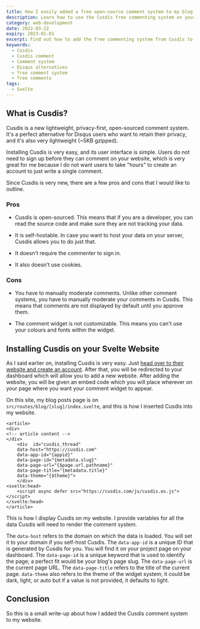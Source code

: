 ```yaml
---
title: How I easily added a free open-source comment system to my blog
description: Learn how to use the Cusdis free commenting system on your website and how I added it to my blog.
category: web-development
date: 2022-03-22
expiry: 2023-01-01
excerpt: Find out how to add the free commenting system from Cusdis to your website.
keywords:
  - Cusdis
  - Cusdis comment
  - Comment system
  - Disqus alternatives
  - free comment system
  - free comments
tags:
  - Svelte
---
```


## What is Cusdis?

Cusdis is a new lightweight, privacy-first, open-sourced comment system. It's a perfect alternative for Disqus users who want to retain their privacy, and it's also very lightweight (~5KB gzipped).

Installing Cusdis is very easy, and its user interface is simple. Users do not need to sign up before they can comment on your website, which is very great for me because I do not want users to take "hours" to create an account to just write a single comment.

Since Cusdis is very new, there are a few pros and cons that I would like to outline.

### Pros

- Cusdis is open-sourced.
  This means that if you are a developer, you can read the source code and make sure they are not tracking your data.

- It is self-hostable.
  In case you want to host your data on your server, Cusdis allows you to do just that.

- It doesn't require the commenter to sign in.

- It also doesn't use cookies.

### Cons

- You have to manually moderate comments.
  Unlike other comment systems, you have to manually moderate your comments in Cusdis. This means that comments are not displayed by default until you approve them.

- The comment widget is not customizable.
  This means you can't use your colours and fonts within the widget.

## Installing Cusdis on your Svelte Website

As I said earlier on, installing Cusdis is very easy. Just [head over to their website and create an account](https://cusdis.com/). After that, you will be redirected to your dashboard which will allow you to add a new website. After adding the website, you will be given an embed code which you will place wherever on your page where you want your comment widget to appear.

On this site, my blog posts page is on `src/routes/blog/[slug]/index.svelte`, and this is how I inserted Cusdis into my website.

```svelte
<article>
<div>
<!-- article content -->
</div>
    <div  id="cusdis_thread"
    data-host="https://cusdis.com"
    data-app-id="{appid}"
    data-page-id="{metadata.slug}"
    data-page-url="{$page.url.pathname}"
    data-page-title="{metadata.title}"
    data-theme="{$theme}">
    </div>
<svelte:head>
    <script async defer src="https://cusdis.com/js/cusdis.es.js"></script>
</svelte:head>
</article>
```

This is how I display Cusdis on my website. I provide variables for all the data Cusdis will need to render the comment system.

The `data-host` refers to the domain on which the data is loaded. You will set it to your domain if you self-host Cusdis. The `data-app-id` is a unique ID that is generated by Cusdis for you. You will find it on your project page on your dashboard. The `data-page-id` is a unique keyword that is used to identify the page; a perfect fit would be your blog's page slug. The `data-page-url` is the current page URL. The `data-page-title` refers to the title of the current page. `data-theme` also refers to the theme of the widget system; it could be dark, light, or auto but if a value is not provided, it defaults to light.

## Conclusion

So this is a small write-up about how I added the Cusdis comment system to my website.
